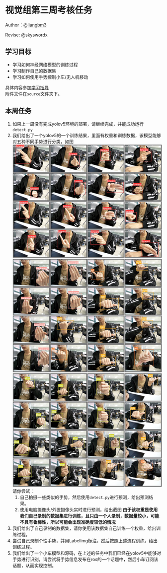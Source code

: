 # 视觉组第三周考核任务

Author：@[liangbm3](https://github.com/liangbm3)

Revise:  @[skyswordx](https://github.com/skyswordx)

## 学习目标

+ 学习如何神经网络模型的训练过程
+ 学习制作自己的数据集
+ 学习如何使用手势控制小车/无人机移动

具体内容参加[学习指导](./get_start.md)  
附件文件在`source`文件夹下。
## 本周任务

1. 如果上一周没有完成yolov5环境的部署，请继续完成，并能成功运行`detect.py`
2. 我们给出了一个yolov5的一个训练结果，里面有权重和训练数据，该模型能够对五种不同手势进行分类，如图
    ![alt text](./image/val_batch0_labels.jpg)
    ![alt text](./image/val_batch1_labels.jpg)
    ![alt text](./image/val_batch2_labels.jpg)
    请你尝试：
    1. 自己拍摄一些类似的手势，然后使用`detect.py`进行预测，给出预测结果。
    2. 使用电脑摄像头/外置摄像头实时进行预测，给出截图
    **由于该权重是使用我们自己录制的数据集进行训练，且只由一个人录制，数据量较小，可能不具有鲁棒性，所以可能会出现准确度较低的情况**
3. 我们给出了自己录制的数据集，请你使用该数据集自己训练一个权重，给出训练过程。
4. 尝试自己录制个性手势，并用LabelImg标注，然后按照上述流程训练，给出训练过程。
5. 我们给出了一个小车模型和源码，在上述的任务中我们已经在yolov5中能够对手势进行识别，请尝试将手势信息发布在ros的一个话题中，然后小车订阅该话题，从而实现控制。